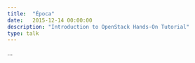 ```yaml
---
title:  "Época"
date:   2015-12-14 00:00:00
description: "Introduction to OpenStack Hands-On Tutorial"
type: talk
---
```


...
